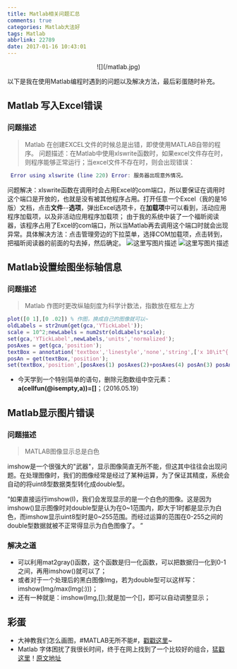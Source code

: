```yaml
---
title: Matlab相关问题汇总
comments: true
categories: Matlab大法好
tags: Matlab
abbrlink: 22789
date: 2017-01-16 10:43:01
---
```



<center>
![](/matlab.jpg)
</center>

以下是我在使用Matlab编程时遇到的问题以及解决方法，最后彩蛋随时补充。


<!-- more -->


## Matlab 写入Excel错误

### 问题描述
>Matlab 在创建EXCEL文件的时候总是出错，即使使用MATLAB自带的程序。 问题描述：在Matlab中使用xlswrite函数时，如果excel文件存在时，则程序能够正常运行；当excel文件不存在时，则会出现错误：

```matlab
 Error using xlswrite (line 220) Error: 服务器出现意外情况。
```

问题解决：xlswrite函数在调用时会占用Excel的com端口，所以要保证在调用时这个端口是开放的，也就是没有被其他程序占用。打开任意一个Excel（我的是16版）文档，点击**文件**--**选项**，弹出Excel选项卡，在**加载项**中可以看到，活动应用程序加载项，以及非活动应用程序加载项；
由于我的系统中装了一个福昕阅读器，该程序占用了Excel的com端口，所以当Matlab再去调用这个端口时就会出现异常。具体解决方法：点击管理旁边的下拉菜单，选择COM加载项，点击转到，把福昕阅读器的前面的勾去掉，然后确定。
![这里写图片描述](http://img.blog.csdn.net/20160628202102846)
![这里写图片描述](http://img.blog.csdn.net/20160628202117268)



## Matlab设置绘图坐标轴信息
### 问题描述
>Matlab 作图时更改纵轴刻度为科学计数法，指数放在框左上方
 
```matlab
plot([0 1],[0 .02]) % 作图，换成自己的图像就可以~
oldLabels = str2num(get(gca,'YTickLabel'));
scale = 10^2;newLabels = num2str(oldLabels*scale);
set(gca,'YTickLabel',newLabels,'units','normalized');
posAxes = get(gca,'position');
textBox = annotation('textbox','linestyle','none','string',['x 10\it^{' sprintf('%d',log10(1./scale)) '}']);
posAn = get(textBox,'position');
set(textBox,'position',[posAxes(1) posAxes(2)+posAxes(4) posAn(3) posAn(4)],'VerticalAlignment','cap');
```

 - 今天学到一个特别简单的语句，删除元胞数组中空元素： **a(cellfun(@isempty,a))=[]**；（2016.05.19）

## Matlab显示图片错误
### 问题描述
> MATLAB图像显示总是白色

  imshow是一个很强大的"武器"，显示图像简直无所不能，但这其中往往会出现问题。在处理图像时，我们的图像经常是经过了某种运算，为了保证其精度，系统会自动的将uint8型数据类型转化成double型。

   “如果直接运行imshow(I)，我们会发现显示的是一个白色的图像。这是因为imshow()显示图像时对double型是认为在0~1范围内，即大于1时都是显示为白色，而imshow显示uint8型时是0~255范围。而经过运算的范围在0-255之间的double型数据就被不正常得显示为白色图像了。
   ”

### 解决之道

- 可以利用mat2gray()函数，这个函数是归一化函数，可以把数据归一化到0-1之间，再用imshow()就可以了；
- 或者对于一个处理后的黑白图像Img，若为double型可以这样写：imshow(Img/max(Img(:)))；
- 还有一种就是：imshow(Img,[]);就是加一个[]，即可以自动调整显示；

## 彩蛋

 - 大神教我们怎么画图，#MATLAB无所不能#，[戳戳这里](http://blogs.mathworks.com/graphics/)~
 - Matlab 字体困扰了我很长时间，终于在网上找到了一个比较好的组合，[猛戳这里](http://pan.baidu.com/s/1geIRi2R)！[原文地址](http://blog.csdn.net/whoispo/article/details/50383362)
